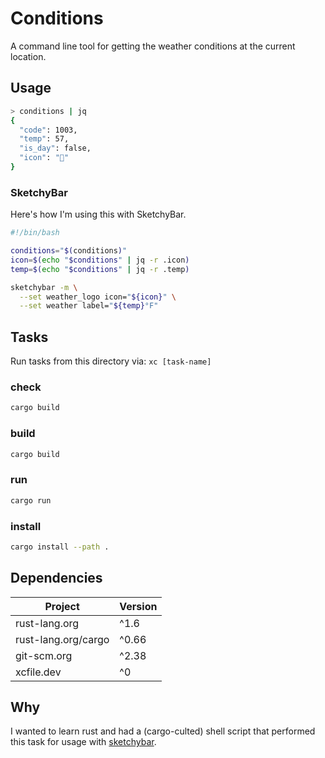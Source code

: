 # Conditions

A command line tool for getting the weather conditions at the current location.

## Usage

```sh
> conditions | jq
{
  "code": 1003,
  "temp": 57,
  "is_day": false,
  "icon": ""
}
```

### SketchyBar

Here's how I'm using this with SketchyBar.

```bash
#!/bin/bash

conditions="$(conditions)"
icon=$(echo "$conditions" | jq -r .icon)
temp=$(echo "$conditions" | jq -r .temp)

sketchybar -m \
  --set weather_logo icon="${icon}" \
  --set weather label="${temp}°F"
```

## Tasks

Run tasks from this directory via: `xc [task-name]`

### check

```sh
cargo build
```

### build

```sh
cargo build
```

### run

```sh
cargo run
```

### install

```sh
cargo install --path .
```

## Dependencies

| Project             | Version |
| ------------------- | ------- |
| rust-lang.org       | ^1.6    |
| rust-lang.org/cargo | ^0.66   |
| git-scm.org         | ^2.38   |
| xcfile.dev          | ^0      |

## Why

I wanted to learn rust and had a (cargo-culted) shell script that performed this task for usage with [sketchybar](https://github.com/FelixKratz/SketchyBar).
